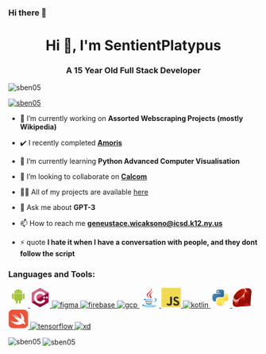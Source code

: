 ### Hi there 👋

<h1 align="center">Hi 👋, I'm SentientPlatypus</h1>
<h3 align="center">A 15 Year Old Full Stack Developer</h3>

<p align="left"> <img src="https://komarev.com/ghpvc/?username=sben05&label=Profile%20views&color=0e75b6&style=flat" alt="sben05" /> </p>

<p align="left"> <a href="https://github.com/ryo-ma/github-profile-trophy"><img src="https://github-profile-trophy.vercel.app/?username=sben05" alt="sben05" /></a> </p>

- 🔭 I’m currently working on **Assorted Webscraping Projects (mostly Wikipedia)**

- ✔️ I recently completed [**Amoris**](https://github.com/Sben05/Snake)

- 🌱 I’m currently learning **Python Advanced Computer Visualisation**

- 👯 I’m looking to collaborate on [**Calcom**](https://www.pycalc.com/calcom)

- 👨‍💻 All of my projects are available [here](http://sentientplatypus.pythonanywhere.com)

- 💬 Ask me about **GPT-3**

- 📫 How to reach me **geneustace.wicaksono@icsd.k12.ny.us**

- ⚡ quote **I hate it when I have a conversation with people, and they dont follow the script**



<h3 align="left">Languages and Tools:</h3>
<p align="left"> <a href="https://developer.android.com" target="_blank"> <img src="https://raw.githubusercontent.com/devicons/devicon/master/icons/android/android-original-wordmark.svg" alt="android" width="40" height="40"/> </a> <a href="https://www.w3schools.com/cpp/" target="_blank"> <img src="https://raw.githubusercontent.com/devicons/devicon/master/icons/cplusplus/cplusplus-original.svg" alt="cplusplus" width="40" height="40"/> </a> <a href="https://www.figma.com/" target="_blank"> <img src="https://www.vectorlogo.zone/logos/figma/figma-icon.svg" alt="figma" width="40" height="40"/> </a> <a href="https://firebase.google.com/" target="_blank"> <img src="https://www.vectorlogo.zone/logos/firebase/firebase-icon.svg" alt="firebase" width="40" height="40"/> </a> <a href="https://cloud.google.com" target="_blank"> <img src="https://www.vectorlogo.zone/logos/google_cloud/google_cloud-icon.svg" alt="gcp" width="40" height="40"/> </a> <a href="https://www.java.com" target="_blank"> <img src="https://raw.githubusercontent.com/devicons/devicon/master/icons/java/java-original.svg" alt="java" width="40" height="40"/> </a> <a href="https://developer.mozilla.org/en-US/docs/Web/JavaScript" target="_blank"> <img src="https://raw.githubusercontent.com/devicons/devicon/master/icons/javascript/javascript-original.svg" alt="javascript" width="40" height="40"/> </a> <a href="https://kotlinlang.org" target="_blank"> <img src="https://www.vectorlogo.zone/logos/kotlinlang/kotlinlang-icon.svg" alt="kotlin" width="40" height="40"/> </a> <a href="https://www.python.org" target="_blank"> <img src="https://raw.githubusercontent.com/devicons/devicon/master/icons/python/python-original.svg" alt="python" width="40" height="40"/> </a> <a href="https://www.ruby-lang.org/en/" target="_blank"> <img src="https://raw.githubusercontent.com/devicons/devicon/master/icons/ruby/ruby-original.svg" alt="ruby" width="40" height="40"/> </a> <a href="https://developer.apple.com/swift/" target="_blank"> <img src="https://raw.githubusercontent.com/devicons/devicon/master/icons/swift/swift-original.svg" alt="swift" width="40" height="40"/> </a> <a href="https://www.tensorflow.org" target="_blank"> <img src="https://www.vectorlogo.zone/logos/tensorflow/tensorflow-icon.svg" alt="tensorflow" width="40" height="40"/> </a> <a href="https://www.adobe.com/products/xd.html" target="_blank"> <img src="https://cdn.worldvectorlogo.com/logos/adobe-xd.svg" alt="xd" width="40" height="40"/> </a> </p>

<p><img align="left" src="https://github-readme-stats.vercel.app/api/top-langs?username=sentientplatypus&show_icons=true&locale=en&layout=compact" alt="sben05" /></p>

<p>&nbsp;<img align="center" src="https://github-readme-stats.vercel.app/api?username=sentientplatypus&show_icons=true&locale=en" alt="sben05" /></p>
